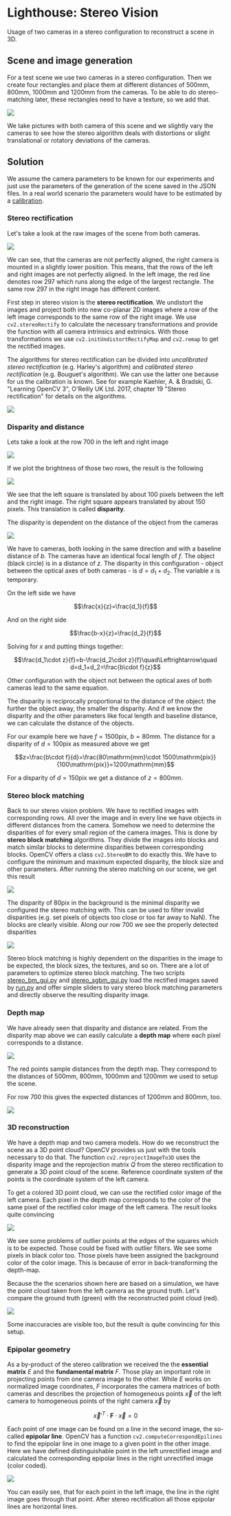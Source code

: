 # Lighthouse: Stereo Vision

Usage of two cameras in a stereo configuration to reconstruct a scene in 3D.

## Scene and image generation

For a test scene we use two cameras in a stereo configuration. Then we create four rectangles and place them at different distances of 500mm, 800mm, 1000mm and 1200mm from the cameras. To be able to do stereo-matching later, these rectangles need to have a texture, so we add that.

![](images/scene.png)

We take pictures with both camera of this scene and we slightly vary the cameras to see how the stereo algorithm deals with distortions or slight translational or rotatory deviations of the cameras.

## Solution

We assume the camera parameters to be known for our experiments and just use the parameters of the generation of the scene saved in the JSON files. In a real world scenario the parameters would have to be estimated by a [calibration](../2d_calibrate_stereo).

### Stereo rectification

Let's take a look at the raw images of the scene from both cameras.

![](images/original.png)

We can see, that the cameras are not perfectly aligned, the right camera is mounted in a slightly lower position. This means, that the rows of the left and right images are not perfectly aligned. In the left image, the red line denotes row 297 which runs along the edge of the largest rectangle. The same row 297 in the right image has different content.

First step in stereo vision is the **stereo rectification**. We undistort the images and project both into new co-planar 2D images where a row of the left image corresponds to the same row of the right image. We use `cv2.stereoRectify` to calculate the necessary transformations and provide the function with all camera intrinsics and extrinsics. With those transformations we use `cv2.initUndistortRectifyMap` and `cv2.remap` to get the rectified images.

The algorithms for stereo rectification can be divided into *uncalibrated stereo rectification* (e.g. Harley's algorithm) and *calibrated stereo rectification* (e.g. Bouguet's algorithm). We can use the latter one because for us the calibration is known. See for example Kaehler, A. & Bradski, G. "Learning OpenCV 3", O'Reilly UK Ltd. 2017, chapter 19 "Stereo rectification" for details on the algorithms.

![](images/rectified.png)

### Disparity and distance

Lets take a look at the row 700 in the left and right image

![](images/rectified_row700.png)

If we plot the brightness of those two rows, the result is the following

![](images/brightness_row700.png)

We see that the left square is translated by about 100 pixels between the left and the right image. The right square appears translated by about 150 pixels. This translation is called **disparity**.

The disparity is dependent on the distance of the object from the cameras

![](images/disparity_drawing.png)

We have to cameras, both looking in the same direction and with a baseline distance of $`b`$. The cameras have an identical focal length of $`f`$. The object (black circle) is in a distance of $`z`$. The disparity in this configuration - object between the optical axes of both cameras - is $`d=d_1+d_2`$. The variable $`x`$ is temporary.

On the left side we have

```math
\frac{x}{z}=\frac{d_1}{f}
```

And on the right side

```math
\frac{b-x}{z}=\frac{d_2}{f}
```

Solving for $`x`$ and putting things together:

```math
\frac{d_1\cdot z}{f}=b-\frac{d_2\cdot z}{f}\quad\Leftrightarrow\quad d=d_1+d_2=\frac{b\cdot f}{z}
```

Other configuration with the object not between the optical axes of both cameras lead to the same equation.

The disparity is reciprocally proportional to the distance of the object: the further the object away, the smaller the disparity. And if we know the disparity and the other parameters like focal length and baseline distance, we can calculate the distance of the objects.

For our example here we have $`f=1500\mathrm{pix}`$, $`b=80\mathrm{mm}`$. The distance for a disparity of $`d=100\mathrm{pix}`$ as measured above we get

```math
z=\frac{b\cdot f}{d}=\frac{80\mathrm{mm}\cdot 1500\mathrm{pix}}{100\mathrm{pix}}=1200\mathrm{mm}
```

For a disparity of $`d=150\mathrm{pix}`$ we get a distance of $`z=800\mathrm{mm}`$.

### Stereo block matching

Back to our stereo vision problem. We have to rectified images with corresponding rows. All over the image and in every line we have objects in different distances from the camera. Somehow we need to determine the disparities of for every small region of the camera images. This is done by **stereo block matching** algorithms. They divide the images into blocks and match similar blocks to determine disparities between corresponding blocks. OpenCV offers a class `cv2.StereoBM` to do exactly this. We have to configure the minimum and maximum expected disparity, the block size and other parameters. After running the stereo matching on our scene, we get this result

![](images/disparity_map.png)

The disparity of 80pix in the background is the minimal disparity we configured the stereo matching with. This can be used to filter invalid disparities (e.g. set pixels of objects too close or too far away to NaN). The blocks are clearly visible. Along our row 700 we see the properly detected disparities

![](images/disparity_row700.png)

Stereo block matching is highly dependent on the disparities in the image to be expected, the block sizes, the textures, and so on. There are a lot of parameters to optimize stereo block matching. The two scripts [stereo_bm_gui.py](stereo_bm_gui.py) and [stereo_sgbm_gui.py](stereo_sgbm_gui.py) load the rectified images saved by [run.py](run.py) and offer simple sliders to vary stereo block matching parameters and directly observe the resulting disparity image.

### Depth map

We have already seen that disparity and distance are related. From the disparity map above we can easily calculate a **depth map** where each pixel corresponds to a distance.

![](images/depth_map.png)

The red points sample distances from the depth map. They correspond to the distances of 500mm, 800mm, 1000mm and 1200mm we used to setup the scene.

For row 700 this gives the expected distances of 1200mm and 800mm, too.

![](images/distance_row700.png)

### 3D reconstruction

We have a depth map and two camera models. How do we reconstruct the scene as a 3D point cloud? OpenCV provides us just with the tools necessary to do that. The function `cv2.reprojectImageTo3D` uses the disparity image and the reprojection matrix $`Q`$ from the stereo rectification to generate a 3D point cloud of the scene. Reference coordinate system of the points is the coordinate system of the left camera.

To get a colored 3D point cloud, we can use the rectified color image of the left camera. Each pixel in the depth map corresponds to the color of the same pixel of the rectified color image of the left camera. The result looks quite convincing

![](images/point_cloud_colored.png)

We see some problems of outlier points at the edges of the squares which is to be expected. Those could be fixed with outlier filters. We see some pixels in black color too. Those pixels have been assigned the background color of the color image. This is because of error in back-transforming the depth-map.

Because the the scenarios shown here are based on a simulation, we have the point cloud taken from the left camera as the ground truth. Let's compare the ground truth (green) with the reconstructed point cloud (red).

![](images/point_cloud_comparison.png)

Some inaccuracies are visible too, but the result is quite convincing for this setup.

### Epipolar geometry

As a by-product of the stereo calibration we received the the **essential matrix** $`E`$ and the **fundamental matrix** $`F`$. Those play an important role in projecting points from one camera image to the other. While $`E`$ works on normalized image coordinates, $`F`$ incorporates the camera matrices of both cameras and describes the projection of homogeneous points $`\vec{x}`$ of the left camera to homogeneous points of the right camera $`\vec{x}`$ by

```math
\vec{x}'^T\cdot\mathbf{F}\cdot\vec{x}=0
```

Each point of one image can be found on a line in the second image, the so-called **epipolar line**. OpenCV has a function `cv2.computeCorrespondEpilines` to find the epipolar line in one image to a given point in the other image. Here we have defined distinguishable point in the left unrectified image and calculated the corresponding epipolar lines in the right unrectified image (color coded).

![](images/epipolar_lines.png)

You can easily see, that for each point in the left image, the line in the right image goes through that point. After stereo rectification all those epipolar lines are horizontal lines.
